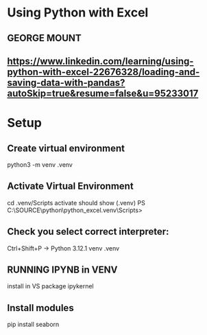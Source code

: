 

# Using Python with Excel
## GEORGE MOUNT
## https://www.linkedin.com/learning/using-python-with-excel-22676328/loading-and-saving-data-with-pandas?autoSkip=true&resume=false&u=95233017

# Setup
## Create virtual environment
python3 -m venv .venv  

## Activate Virtual Environment
cd .venv/Scripts activate 
should show (.venv) PS C:\SOURCE\python\python_excel\.venv\Scripts>   


## Check you select correct interpreter:
Ctrl+Shift+P -> Python 3.12.1 venv .venv


## RUNNING IPYNB in VENV
install in VS  package ipykernel 

## Install modules
pip install seaborn


